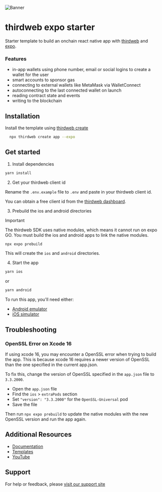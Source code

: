 ![Banner](https://github.com/thirdweb-example/thirdweb-auth-express/assets/17715009/06383e68-9c65-4265-8505-e88e573443f9)
# thirdweb expo starter

Starter template to build an onchain react native app with [thirdweb](https://thirdweb.com/) and [expo](https://expo.dev/).

### Features

- in-app wallets using phone number, email or social logins to create a wallet for the user
- smart accounts to sponsor gas
- connecting to external wallets like MetaMask via WalletConnect
- autoconnecting to the last connected wallet on launch
- reading contract state and events
- writing to the blockchain

## Installation

Install the template using [thirdweb create](https://portal.thirdweb.com/cli/create)

```bash
  npx thirdweb create app --expo
```

## Get started

1. Install dependencies

```bash
yarn install
```

2. Get your thirdweb client id

Rename the `.env.example` file to `.env` and paste in your thirdweb client id.

You can obtain a free client id from the [thirdweb dashboard](https://thirdweb.com/dashboard/settings).

3. Prebuild the ios and android directories


> [!IMPORTANT]  
> The thirdweb SDK uses native modules, which means it cannot run on expo GO. You must build the ios and android apps to link the native modules.

```bash
npx expo prebuild
```

This will create the `ios` and `android` directories.

4. Start the app

```bash
yarn ios
```

or

```bash
yarn android
```

To run this app, you'll need either:

- [Android emulator](https://docs.expo.dev/workflow/android-studio-emulator/)
- [iOS simulator](https://docs.expo.dev/workflow/ios-simulator/)

## Troubleshooting

### OpenSSL Error on Xcode 16

If using xcode 16, you may encounter a OpenSSL error when trying to build the app. This is because xcode 16 requires a newer version of OpenSSL than the one specified in the current app.json.

To fix this, change the version of OpenSSL specified in the `app.json` file to `3.3.2000`.

- Open the `app.json` file
- Find the `ios` > `extraPods` section
- Set `"version": "3.3.2000"` for the `OpenSSL-Universal` pod
- Save the file

Then run `npx expo prebuild` to update the native modules with the new OpenSSL version and run the app again.

## Additional Resources

- [Documentation](https://portal.thirdweb.com/typescript/v5)
- [Templates](https://thirdweb.com/templates)
- [YouTube](https://www.youtube.com/c/thirdweb)

## Support

For help or feedback, please [visit our support site](https://thirdweb.com/support)
